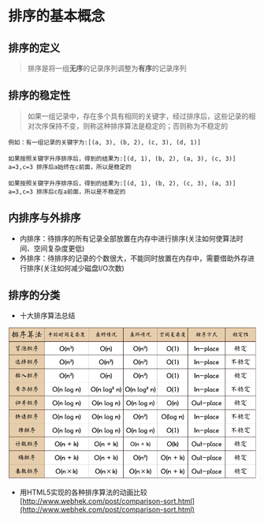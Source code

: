 # 排序的基本概念

## 排序的定义

> 排序是将一组**无序**的记录序列调整为**有序**的记录序列

## 排序的稳定性

> 如果一组记录中，存在多个具有相同的关键字，经过排序后，这些记录的相对次序保持不变，则称这种排序算法是稳定的；否则称为不稳定的

```
例如：有一组记录的关键字为:[(a, 3), (b, 2), (c, 3), (d, 1)]

如果按照关键字升序排序后，得到的结果为:[(d, 1), (b, 2), (a, 3), (c, 3)] a=3,c=3 排序后a始终在c前面，所以是稳定的

如果按照关键字升序排序后，得到的结果为:[(d, 1), (b, 2), (c, 3), (a, 3)]  a=3,c=3 排序后c在a前面，所以是不稳定的

```

## 内排序与外排序

* 内排序：待排序的所有记录全部放置在内存中进行排序(关注如何使算法时间、空间复杂度更低)
* 外排序：待排序的记录的个数很大，不能同时放置在内存中，需要借助外存进行排序(关注如何减少磁盘I/O次数)

## 排序的分类

* 十大排序算法总结

![排序算法复杂度](/img/javascript/排序算法复杂度.jpg)

* 用HTML5实现的各种排序算法的动画比较   
[http://www.webhek.com/post/comparison-sort.html](http://www.webhek.com/post/comparison-sort.html)
